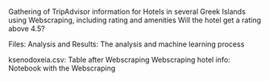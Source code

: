 Gathering of TripAdvisor information for Hotels in several Greek Islands using Webscraping, including rating and amenities
Will the hotel get a rating above 4.5?

Files:
Analysis and Results: The analysis and machine learning process

ksenodoxeia.csv: Table after Webscraping
Webscraping hotel info: Notebook with the Webscraping
